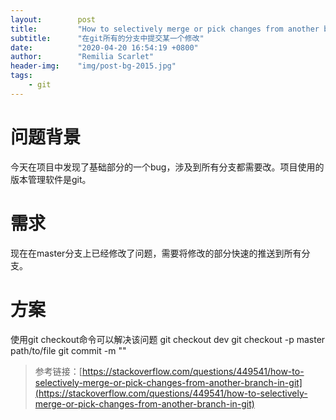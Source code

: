 ```yaml
---
layout:        post
title:         "How to selectively merge or pick changes from another branch in Git"
subtitle:      "在git所有的分支中提交某一个修改"
date:          "2020-04-20 16:54:19 +0800"
author:        "Remilia Scarlet"
header-img:    "img/post-bg-2015.jpg"
tags:
    - git
---
```


# 问题背景 #
今天在项目中发现了基础部分的一个bug，涉及到所有分支都需要改。项目使用的版本管理软件是git。

# 需求 #
现在在master分支上已经修改了问题，需要将修改的部分快速的推送到所有分支。

# 方案 #
使用git checkout命令可以解决该问题
git checkout dev
git checkout -p master path/to/file
git commit -m ""


> 参考链接：[https://stackoverflow.com/questions/449541/how-to-selectively-merge-or-pick-changes-from-another-branch-in-git](https://stackoverflow.com/questions/449541/how-to-selectively-merge-or-pick-changes-from-another-branch-in-git)